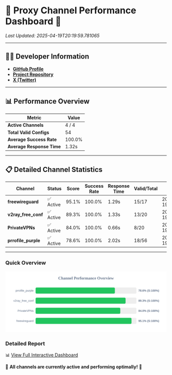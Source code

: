 # 🌟 Proxy Channel Performance Dashboard 🌟

_Last Updated: 2025-04-19T20:19:59.781065_

---

## 👩‍💻 Developer Information

- **[GitHub Profile](https://github.com/4n0nymou3)**  
- **[Project Repository](https://github.com/4n0nymou3/multi-proxy-config-fetcher)**  
- **[X (Twitter)](https://x.com/4n0nymou3)**  

---

## 📊 Performance Overview

| Metric                | Value       |
|-----------------------|-------------|
| **Active Channels**   | 4 / 4       |
| **Total Valid Configs** | 54          |
| **Average Success Rate** | 100.0%      |
| **Average Response Time** | 1.32s       |

---

## 📋 Detailed Channel Statistics

| Channel          | Status     | Score  | Success Rate | Response Time | Valid/Total | Last Success               |
|------------------|------------|--------|--------------|---------------|-------------|----------------------------|
| **freewireguard**  | ✅ Active  | 95.1%  | 100.0% | 1.29s         | 15/17       | 2025-04-19T20:19:59.779320 |
| **v2ray_free_conf**  | ✅ Active  | 89.3%  | 100.0% | 1.33s         | 13/20       | 2025-04-19T20:19:57.767095 |
| **PrivateVPNs**  | ✅ Active  | 84.0%  | 100.0% | 0.66s         | 8/20       | 2025-04-19T20:19:58.462611 |
| **prrofile_purple**  | ✅ Active  | 78.6%  | 100.0% | 2.02s         | 18/56       | 2025-04-19T20:19:56.401456 |

---

### Quick Overview
<div align="center">
  <a href="https://raw.githubusercontent.com/nullluser/NullRepo/refs/heads/main/assets/channel_stats_chart.svg">
    <img src="https://raw.githubusercontent.com/nullluser/NullRepo/refs/heads/main/assets/channel_stats_chart.svg" alt="Source Performance Statistics" width="800">
  </a>
</div>

### Detailed Report
📊 [View Full Interactive Dashboard](https://htmlpreview.github.io/?https://github.com/nullluser/NullRepo/blob/main/assets/performance_report.html)

🎉 **All channels are currently active and performing optimally!** 🎉
